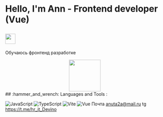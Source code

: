 <h1 align="left">
  <p> Hello, I'm Ann - Frontend developer (Vue)</p>
  <img src="https://github.com/blackcater/blackcater/raw/main/images/Hi.gif" height="32"/>
</h1>

Обучаюсь фронтенд разработке
<div id="header" align="center">
  <img src="https://i.giphy.com/media/v1.Y2lkPTc5MGI3NjExaXZrenJjb25xb2dhcGJ2Mmdjc2h5MHRjdDEycnJnc3l5MDJpaDJtMSZlcD12MV9pbnRlcm5hbF9naWZfYnlfaWQmY3Q9Zw/8coPrVxWxBvB9WgfuT/giphy.gif" width="100"/>
</div>
## :hammer_and_wrench: Languages and Tools :

![JavaScript](https://img.shields.io/badge/JavaScript-F7DF1E?style=for-the-badge&logo=javascript&logoColor=black)
![TypeScript](https://img.shields.io/badge/TypeSctipt-316192?style=for-the-badge&logo=typescript&logoColor=white)
![Vite](https://img.shields.io/badge/vite-%23646CFF.svg?style=for-the-badge&logo=vite&logoColor=white)
![Vue](https://img.shields.io/badge/Vue?style=for-the-badge&logo=typescript&logoColor=white)
Почта anuta2a@mail.ru
tg https://t.me/hr_it_Devino


<!--
**AnnaCVrecruitment/AnnaCVrecruitment** is a ✨ _special_ ✨ repository because its `README.md` (this file) appears on your GitHub profile.

Here are some ideas to get you started:

- 🔭 I’m currently working on ...
- 🌱 I’m currently learning ...
- 👯 I’m looking to collaborate on ...
- 🤔 I’m looking for help with ...
- 💬 Ask me about ...
- 📫 How to reach me: ...
- 😄 Pronouns: ...
- ⚡ Fun fact: ...
-->
